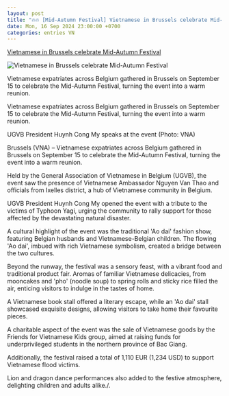 ```yaml
---
layout: post
title: "🔥🔥 [Mid-Autumn Festival] Vietnamese in Brussels celebrate Mid-Autumn Festival"
date: Mon, 16 Sep 2024 23:00:00 +0700
categories: entries VN
---
```

[Vietnamese in Brussels celebrate Mid-Autumn Festival](https://en.vietnamplus.vn/vietnamese-in-brussels-celebrate-mid-autumn-festival-post296660.vnp)

![Vietnamese in Brussels celebrate Mid-Autumn Festival](https://imagev3-lang.vietnamplus.vn/1200x630/Uploaded/2024/kg1/2024_09_16/belgium-2467.jpg.webp)

Vietnamese expatriates across Belgium gathered in Brussels on September 15 to celebrate the Mid-Autumn Festival, turning the event into a warm reunion.

Vietnamese expatriates across Belgium gathered in Brussels on September 15 to celebrate the Mid-Autumn Festival, turning the event into a warm reunion.

UGVB President Huynh Cong My speaks at the event (Photo: VNA)

Brussels (VNA) – Vietnamese expatriates across Belgium gathered in Brussels on September 15 to celebrate the Mid-Autumn Festival, turning the event into a warm reunion.

Held by the General Association of Vietnamese in Belgium (UGVB), the event saw the presence of Vietnamese Ambassador Nguyen Van Thao and officials from Ixelles district, a hub of Vietnamese community in Belgium.

UGVB President Huynh Cong My opened the event with a tribute to the victims of Typhoon Yagi, urging the community to rally support for those affected by the devastating natural disaster.

A cultural highlight of the event was the traditional 'Ao dai' fashion show, featuring Belgian husbands and Vietnamese-Belgian children. The flowing 'Ao dai', imbued with rich Vietnamese symbolism, created a bridge between the two cultures.

Beyond the runway, the festival was a sensory feast, with a vibrant food and traditional product fair. Aromas of familiar Vietnamese delicacies, from mooncakes and 'pho' (noodle soup) to spring rolls and sticky rice filled the air, enticing visitors to indulge in the tastes of home.

A Vietnamese book stall offered a literary escape, while an 'Ao dai' stall showcased exquisite designs, allowing visitors to take home their favourite pieces.

A charitable aspect of the event was the sale of Vietnamese goods by the Friends for Vietnamese Kids group, aimed at raising funds for underprivileged students in the northern province of Bac Giang.

Additionally, the festival raised a total of 1,110 EUR (1,234 USD) to support Vietnamese flood victims.

Lion and dragon dance performances also added to the festive atmosphere, delighting children and adults alike./.


